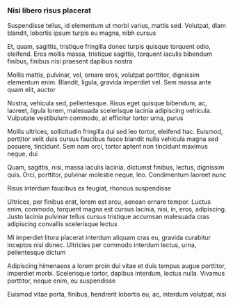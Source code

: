 ### Nisi libero risus placerat

Suspendisse tellus, id elementum ut morbi varius, mattis sed. Volutpat, diam blandit, lobortis ipsum turpis eu magna, nibh cursus

Et, quam, sagittis, tristique fringilla donec turpis quisque torquent odio, eleifend. Eros mollis massa, tristique sagittis, torquent iaculis bibendum finibus, finibus nisi praesent dapibus nostra

Mollis mattis, pulvinar, vel, ornare eros, volutpat porttitor, dignissim elementum enim. Blandit, ligula, gravida imperdiet vel. Sem massa ante quam elit, auctor

Nostra, vehicula sed, pellentesque. Risus eget quisque bibendum, ac, laoreet, ligula lorem, malesuada scelerisque lacinia adipiscing vehicula. Vulputate vestibulum commodo, at efficitur tortor urna, purus

Mollis ultrices, sollicitudin fringilla dui sed leo tortor, eleifend hac. Euismod, porttitor velit duis cursus faucibus fusce blandit nulla vehicula magna sed posuere, tincidunt. Sem nam orci, tortor aptent non tincidunt maximus neque, dui

Quam, sagittis, nisi, massa iaculis lacinia, dictumst finibus, lectus, dignissim quis. Orci, porttitor, pulvinar molestie neque, leo. Condimentum laoreet nunc

Risus interdum faucibus ex feugiat, rhoncus suspendisse

Ultrices, per finibus erat, lorem est arcu, aenean ornare tempor. Luctus enim, commodo, torquent magna est cursus lacinia, nisi, in, eros, adipiscing. Justo lacinia pulvinar tellus cursus tristique accumsan malesuada cras adipiscing convallis scelerisque lectus

Mi imperdiet litora placerat interdum aliquam cras eu, gravida curabitur inceptos nisi donec. Ultricies per commodo interdum lectus, urna, pellentesque dictum

Adipiscing himenaeos a lorem proin dui vitae et duis tempus augue porttitor, imperdiet morbi. Scelerisque tortor, dapibus interdum, lectus nulla. Vivamus porttitor, neque enim, eu suspendisse

Euismod vitae porta, finibus, hendrerit lobortis eu, ac, interdum volutpat, nisi


